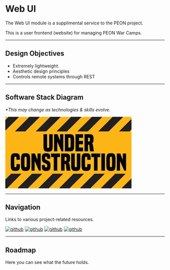 # Web UI

The Web UI module is a supplimental service to the PEON project.

This is a user frontend (website) for managing PEON War Camps.

---

## Design Objectives

- Extremely lightweight.
- Aesthetic design principles
- Controls remote systems through REST

---

## Software Stack Diagram

*\*This may change as technologies & skills evolve.*

![Software Stack](../images/diagrams/diagram_webui.png)

---

## Navigation

Links to various project-related resources.

[![github](../../images/buttons/button_github.svg)](https://github.com/the-peon-project/peon-webui)
[![github](../../images/buttons/button_bug.svg)](https://github.com/the-peon-project/peon-webui/issues/new/choose)
[![github](../../images/buttons/button_changelog.svg)](../release_notes/04_webui.md)
[![github](../../images/buttons/button_docker.svg)](https://hub.docker.com/repository/docker/umlatt/peon.webui/general)

---

## Roadmap

Here you can see what the future holds.
